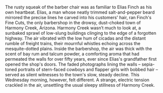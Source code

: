 The rusty squeak of the barber chair was as familiar to Elias Finch as his own heartbeat.  Elias, a man whose neatly trimmed salt-and-pepper beard mirrored the precise lines he carved into his customers' hair, ran Finch's Fine Cuts, the only barbershop in the drowsy, dust-choked town of Harmony Creek, Arizona. Harmony Creek wasn’t much to look at, a sunbaked sprawl of low-slung buildings clinging to the edge of a forgotten highway.  The air vibrated with the low hum of cicadas and the distant rumble of freight trains, their mournful whistles echoing across the mesquite-dotted plains. Inside the barbershop, the air was thick with the scent of bay rum and talcum powder, a comforting aroma that had permeated the walls for over fifty years, ever since Elias's grandfather first opened the shop's doors.  The faded photographs lining the walls – sepia-toned portraits of stern-faced cowboys and flapper girls with bobbed hair – served as silent witnesses to the town's slow, steady decline.  This Wednesday morning, however, felt different.  A strange, electric tension crackled in the air, unsettling the usual sleepy stillness of Harmony Creek.
